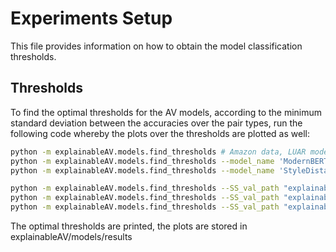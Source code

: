 # Experiments Setup
This file provides information on how to obtain the model classification thresholds.

## Thresholds
To find the optimal thresholds for the AV models, according to the minimum standard deviation between the accuracies over the pair types, run the following code whereby the plots over the thresholds are plotted as well:
```sh
python -m explainableAV.models.find_thresholds # Amazon data, LUAR model
python -m explainableAV.models.find_thresholds --model_name 'ModernBERT' # Amazon data, ModernBERT model
python -m explainableAV.models.find_thresholds --model_name 'StyleDistance' # Amazon data, StyleDistance model

python -m explainableAV.models.find_thresholds --SS_val_path "explainableAV/PAN20/SS_val.json" --SD_val_path "explainableAV/PAN20/SD_val.json" --DS_val_path "explainableAV/PAN20/DS_val.json" --DD_val_path "explainableAV/PAN20/DD_val.json" --dataset_name "pan20"  # PAN20 data, LUAR model
python -m explainableAV.models.find_thresholds --SS_val_path "explainableAV/PAN20/SS_val.json" --SD_val_path "explainableAV/PAN20/SD_val.json" --DS_val_path "explainableAV/PAN20/DS_val.json" --DD_val_path "explainableAV/PAN20/DD_val.json" --dataset_name "pan20" --model_name 'ModernBERT' # PAN20 data, ModernBERT model
python -m explainableAV.models.find_thresholds --SS_val_path "explainableAV/PAN20/SS_val.json" --SD_val_path "explainableAV/PAN20/SD_val.json" --DS_val_path "explainableAV/PAN20/DS_val.json" --DD_val_path "explainableAV/PAN20/DD_val.json" --dataset_name "pan20" --model_name 'StyleDistance' # PAN20 data, StyleDistance model
```
The optimal thresholds are printed, the plots are stored in explainableAV/models/results
